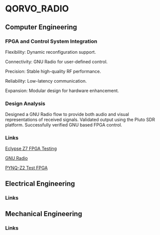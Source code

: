 # **QORVO_RADIO**

## Computer Engineering

### FPGA and Control System Integration
Flexibility: Dynamic reconfiguration support.

Connectivity: GNU Radio for user-defined control.

Precision: Stable high-quality RF performance.

Reliability: Low-latency communication.

Expansion: Modular design for hardware enhancement.


### Design Analysis
Designed a GNU Radio flow to provide both audio and visual representations of received signals.
Validated output using the Pluto SDR platform.
Successfully verified GNU based FPGA control.


### Links
[Eclypse Z7 FPGA Testing](Eclypse_TEST/Eclypse_Testing.MD)

[GNU Radio](GNU_Radio/GNU_Radio.MD)

[PYNQ-Z2 Test FPGA](PYNQ/PYNQ_Testing.MD)

## Electrical Engineering

### Links

## Mechanical Engineering

### Links
